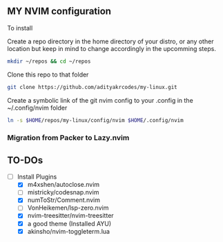 ## MY NVIM configuration

To install

Create a repo directory in the home directory of your distro, or any other location but keep in mind to change accordingly in the upcomming steps.

```sh
mkdir ~/repos && cd ~/repos
```

Clone this repo to that folder

```sh
git clone https://github.com/adityakrcodes/my-linux.git
```

Create a symbolic link of the git nvim config to your .config in the ~/.config/nvim folder

```sh
ln -s $HOME/repos/my-linux/config/nvim $HOME/.config/nvim
```

### Migration from Packer to Lazy.nvim

## TO-DOs

- [ ] Install Plugins
    - [x] m4xshen/autoclose.nvim
    - [ ] mistricky/codesnap.nvim
    - [x] numToStr/Comment.nvim
    - [ ] VonHeikemen/lsp-zero.nvim
    - [x] nvim-treesitter/nvim-treesitter
    - [x] a good theme (Installed AYU)
    - [x] akinsho/nvim-toggleterm.lua
